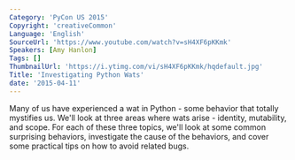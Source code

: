 ```yaml
---
Category: 'PyCon US 2015'
Copyright: 'creativeCommon'
Language: 'English'
SourceUrl: 'https://www.youtube.com/watch?v=sH4XF6pKKmk'
Speakers: [Amy Hanlon]
Tags: []
ThumbnailUrl: 'https://i.ytimg.com/vi/sH4XF6pKKmk/hqdefault.jpg'
Title: 'Investigating Python Wats'
date: '2015-04-11'
---
```

Many of us have experienced a wat in Python - some behavior that totally mystifies us. We'll look at three areas where wats arise - identity, mutability, and scope. For each of these three topics, we'll look at some common surprising behaviors, investigate the cause of the behaviors, and cover some practical tips on how to avoid related bugs.
